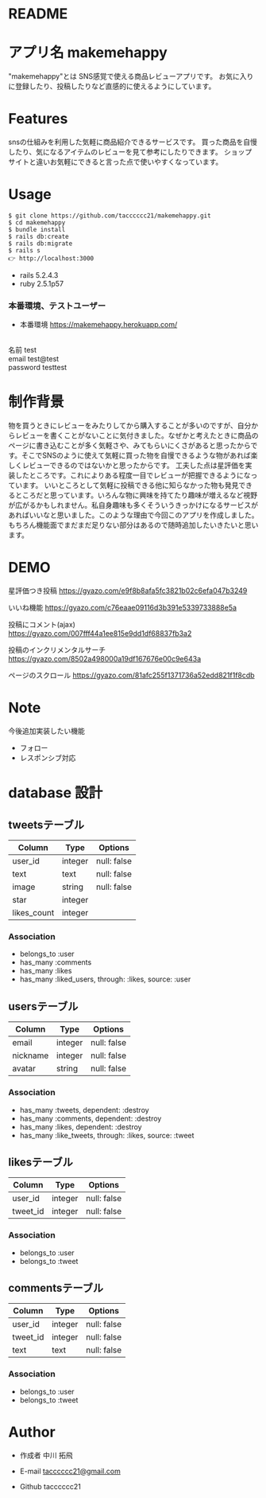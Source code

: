 # README

# アプリ名 makemehappy

"makemehappy"とは
SNS感覚で使える商品レビューアプリです。
お気に入りに登録したり、投稿したりなど直感的に使えるようにしています。

# Features

snsの仕組みを利用した気軽に商品紹介できるサービスです。
買った商品を自慢したり、気になるアイテムのレビューを見て参考にしたりできます。
ショップサイトと違いお気軽にできると言った点で使いやすくなっています。


# Usage
 ```
$ git clone https://github.com/tacccccc21/makemehappy.git
$ cd makemehappy
$ bundle install
$ rails db:create
$ rails db:migrate
$ rails s
👉 http://localhost:3000
```

- rails 5.2.4.3
- ruby 2.5.1p57

### 本番環境、テストユーザー
- 本番環境 https://makemehappy.herokuapp.com/

</br>
 名前 test
</br>
email test@test
</br>
password testtest
</br>
 



# 制作背景

  物を買うときにレビューをみたりしてから購入することが多いのですが、自分からレビューを書くことがないことに気付きました。なぜかと考えたときに商品のページに書き込むことが多く気軽さや、みてもらいにくさがあると思ったからです。そこでSNSのように使えて気軽に買った物を自慢できるような物があれば楽しくレビューできるのではないかと思ったからです。
  工夫した点は星評価を実装したところです。これによりある程度一目でレビューが把握できるようになっています。
  いいところとして気軽に投稿できる他に知らなかった物も発見できるところだと思っています。いろんな物に興味を持てたり趣味が増えるなど視野が広がるかもしれません。私自身趣味も多くそういうきっかけになるサービスがあればいいなと思いました。このような理由で今回このアプリを作成しました。
  もちろん機能面でまだまだ足りない部分はあるので随時追加したいきたいと思います。
  

# DEMO
 
星評価つき投稿
https://gyazo.com/e9f8b8afa5fc3821b02c6efa047b3249

いいね機能
https://gyazo.com/c76eaae09116d3b391e5339733888e5a

投稿にコメント(ajax)
https://gyazo.com/007fff44a1ee815e9dd1df68837fb3a2

投稿のインクリメンタルサーチ
https://gyazo.com/8502a498000a19df167676e00c9e643a

ページのスクロール
https://gyazo.com/81afc255f1371736a52edd821f1f8cdb
 

 

# Note
 
今後追加実装したい機能
- フォロー
- レスポンシブ対応



  
#  database 設計

## tweetsテーブル

|Column|Type|Options|
|------|----|-------|
|user_id|integer|null: false|
|text|text|null: false|
|image|string|null: false|
|star|integer||
|likes_count|integer||

### Association
- belongs_to :user
- has_many :comments
- has_many :likes
- has_many :liked_users, through: :likes, source: :user


## usersテーブル

|Column|Type|Options|
|------|----|-------|
|email|integer|null: false|
|nickname|integer|null: false|
|avatar|string|null: false||

### Association
- has_many :tweets, dependent: :destroy
- has_many :comments, dependent: :destroy
- has_many :likes, dependent: :destroy
- has_many :like_tweets, through: :likes, source: :tweet



## likesテーブル

|Column|Type|Options|
|------|----|-------|
|user_id|integer|null: false|
|tweet_id|integer|null: false|


### Association
- belongs_to :user
- belongs_to :tweet


## commentsテーブル

|Column|Type|Options|
|------|----|-------|
|user_id|integer|null: false|
|tweet_id|integer|null: false|
|text|text|null: false|


### Association
- belongs_to :user
- belongs_to :tweet
 

 
# Author
 

 
* 作成者 中川 拓飛

* E-mail tacccccc21@gmail.com

* Github tacccccc21